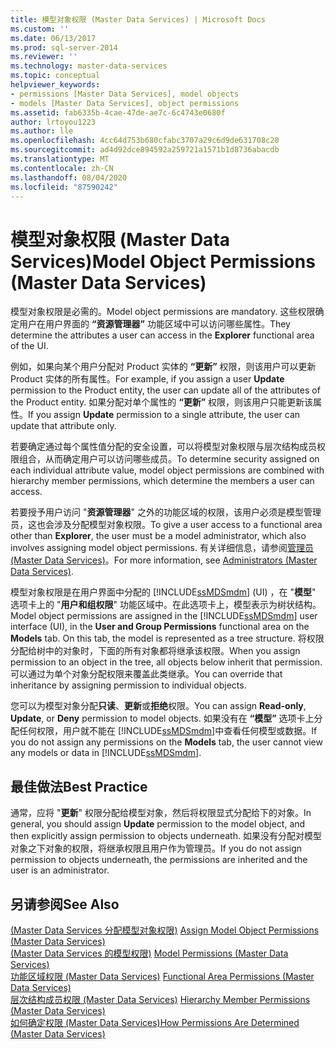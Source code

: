 ```yaml
---
title: 模型对象权限 (Master Data Services) | Microsoft Docs
ms.custom: ''
ms.date: 06/13/2017
ms.prod: sql-server-2014
ms.reviewer: ''
ms.technology: master-data-services
ms.topic: conceptual
helpviewer_keywords:
- permissions [Master Data Services], model objects
- models [Master Data Services], object permissions
ms.assetid: fab6335b-4cae-47de-ae7c-6c4743e0680f
author: lrtoyou1223
ms.author: lle
ms.openlocfilehash: 4cc64d753b680cfabc3707a29c6d9de631708c20
ms.sourcegitcommit: ad4d92dce894592a259721a1571b1d8736abacdb
ms.translationtype: MT
ms.contentlocale: zh-CN
ms.lasthandoff: 08/04/2020
ms.locfileid: "87590242"
---
```

# <a name="model-object-permissions-master-data-services"></a><span data-ttu-id="d6478-102">模型对象权限 (Master Data Services)</span><span class="sxs-lookup"><span data-stu-id="d6478-102">Model Object Permissions (Master Data Services)</span></span>
  <span data-ttu-id="d6478-103">模型对象权限是必需的。</span><span class="sxs-lookup"><span data-stu-id="d6478-103">Model object permissions are mandatory.</span></span> <span data-ttu-id="d6478-104">这些权限确定用户在用户界面的 **“资源管理器”** 功能区域中可以访问哪些属性。</span><span class="sxs-lookup"><span data-stu-id="d6478-104">They determine the attributes a user can access in the **Explorer** functional area of the UI.</span></span>  
  
 <span data-ttu-id="d6478-105">例如，如果向某个用户分配对 Product 实体的 **“更新”** 权限，则该用户可以更新 Product 实体的所有属性。</span><span class="sxs-lookup"><span data-stu-id="d6478-105">For example, if you assign a user **Update** permission to the Product entity, the user can update all of the attributes of the Product entity.</span></span> <span data-ttu-id="d6478-106">如果分配对单个属性的 **“更新”** 权限，则该用户只能更新该属性。</span><span class="sxs-lookup"><span data-stu-id="d6478-106">If you assign **Update** permission to a single attribute, the user can update that attribute only.</span></span>  
  
 <span data-ttu-id="d6478-107">若要确定通过每个属性值分配的安全设置，可以将模型对象权限与层次结构成员权限组合，从而确定用户可以访问哪些成员。</span><span class="sxs-lookup"><span data-stu-id="d6478-107">To determine security assigned on each individual attribute value, model object permissions are combined with hierarchy member permissions, which determine the members a user can access.</span></span>  
  
 <span data-ttu-id="d6478-108">若要授予用户访问 "**资源管理器**" 之外的功能区域的权限，该用户必须是模型管理员，这也会涉及分配模型对象权限。</span><span class="sxs-lookup"><span data-stu-id="d6478-108">To give a user access to a functional area other than **Explorer**, the user must be a model administrator, which also involves assigning model object permissions.</span></span> <span data-ttu-id="d6478-109">有关详细信息，请参阅[管理员 &#40;Master Data Services&#41;](administrators-master-data-services.md)。</span><span class="sxs-lookup"><span data-stu-id="d6478-109">For more information, see [Administrators &#40;Master Data Services&#41;](administrators-master-data-services.md).</span></span>  
  
 <span data-ttu-id="d6478-110">模型对象权限是在用户界面中分配的 [!INCLUDE[ssMDSmdm](../includes/ssmdsmdm-md.md)] (UI) ，在 "**模型**" 选项卡上的 "**用户和组权限**" 功能区域中。在此选项卡上，模型表示为树状结构。</span><span class="sxs-lookup"><span data-stu-id="d6478-110">Model object permissions are assigned in the [!INCLUDE[ssMDSmdm](../includes/ssmdsmdm-md.md)] user interface (UI), in the **User and Group Permissions** functional area on the **Models** tab. On this tab, the model is represented as a tree structure.</span></span> <span data-ttu-id="d6478-111">将权限分配给树中的对象时，下面的所有对象都将继承该权限。</span><span class="sxs-lookup"><span data-stu-id="d6478-111">When you assign permission to an object in the tree, all objects below inherit that permission.</span></span> <span data-ttu-id="d6478-112">可以通过为单个对象分配权限来覆盖此类继承。</span><span class="sxs-lookup"><span data-stu-id="d6478-112">You can override that inheritance by assigning permission to individual objects.</span></span>  
  
 <span data-ttu-id="d6478-113">您可以为模型对象分配**只读**、**更新**或**拒绝**权限。</span><span class="sxs-lookup"><span data-stu-id="d6478-113">You can assign **Read-only**, **Update**, or **Deny** permission to model objects.</span></span> <span data-ttu-id="d6478-114">如果没有在 **“模型”** 选项卡上分配任何权限，用户就不能在 [!INCLUDE[ssMDSmdm](../includes/ssmdsmdm-md.md)]中查看任何模型或数据。</span><span class="sxs-lookup"><span data-stu-id="d6478-114">If you do not assign any permissions on the **Models** tab, the user cannot view any models or data in [!INCLUDE[ssMDSmdm](../includes/ssmdsmdm-md.md)].</span></span>  
  
## <a name="best-practice"></a><span data-ttu-id="d6478-115">最佳做法</span><span class="sxs-lookup"><span data-stu-id="d6478-115">Best Practice</span></span>  
 <span data-ttu-id="d6478-116">通常，应将 "**更新**" 权限分配给模型对象，然后将权限显式分配给下的对象。</span><span class="sxs-lookup"><span data-stu-id="d6478-116">In general, you should assign **Update** permission to the model object, and then explicitly assign permission to objects underneath.</span></span> <span data-ttu-id="d6478-117">如果没有分配对模型对象之下对象的权限，将继承权限且用户作为管理员。</span><span class="sxs-lookup"><span data-stu-id="d6478-117">If you do not assign permission to objects underneath, the permissions are inherited and the user is an administrator.</span></span>  
  
## <a name="see-also"></a><span data-ttu-id="d6478-118">另请参阅</span><span class="sxs-lookup"><span data-stu-id="d6478-118">See Also</span></span>  
 <span data-ttu-id="d6478-119">[&#40;Master Data Services 分配模型对象权限&#41;](../../2014/master-data-services/assign-model-object-permissions-master-data-services.md) </span><span class="sxs-lookup"><span data-stu-id="d6478-119">[Assign Model Object Permissions &#40;Master Data Services&#41;](../../2014/master-data-services/assign-model-object-permissions-master-data-services.md) </span></span>  
 <span data-ttu-id="d6478-120">[&#40;Master Data Services 的模型权限&#41;](../../2014/master-data-services/model-permissions-master-data-services.md) </span><span class="sxs-lookup"><span data-stu-id="d6478-120">[Model Permissions &#40;Master Data Services&#41;](../../2014/master-data-services/model-permissions-master-data-services.md) </span></span>  
 <span data-ttu-id="d6478-121">[功能区域权限 &#40;Master Data Services&#41;](../../2014/master-data-services/functional-area-permissions-master-data-services.md) </span><span class="sxs-lookup"><span data-stu-id="d6478-121">[Functional Area Permissions &#40;Master Data Services&#41;](../../2014/master-data-services/functional-area-permissions-master-data-services.md) </span></span>  
 <span data-ttu-id="d6478-122">[层次结构成员权限 &#40;Master Data Services&#41;](../../2014/master-data-services/hierarchy-member-permissions-master-data-services.md) </span><span class="sxs-lookup"><span data-stu-id="d6478-122">[Hierarchy Member Permissions &#40;Master Data Services&#41;](../../2014/master-data-services/hierarchy-member-permissions-master-data-services.md) </span></span>  
 [<span data-ttu-id="d6478-123">如何确定权限 (Master Data Services)</span><span class="sxs-lookup"><span data-stu-id="d6478-123">How Permissions Are Determined &#40;Master Data Services&#41;</span></span>](../../2014/master-data-services/how-permissions-are-determined-master-data-services.md)  
  
  
